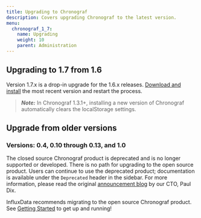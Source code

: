 ```yaml
---
title: Upgrading to Chronograf
description: Covers upgrading Chronograf to the latest version.
menu:
  chronograf_1_7:
    name: Upgrading
    weight: 10
    parent: Administration
---
```


## Upgrading to 1.7 from 1.6

Version 1.7.x is a drop-in upgrade for the 1.6.x releases.
[Download and install](https://portal.influxdata.com/downloads) the most recent version and restart the process.

> ***Note:*** In Chronograf 1.3.1+, installing a new version of Chronograf automatically clears the localStorage settings.

## Upgrade from older versions
### Versions: 0.4, 0.10 through 0.13, and 1.0

The closed source Chronograf product is deprecated and is no longer supported or developed.
There is no path for upgrading to the open source product.
Users can continue to use the deprecated product; documentation is available under the `Deprecated` header in the sidebar.
For more information, please read the original [announcement blog](https://www.influxdata.com/announcing-the-new-chronograf-a-ui-for-the-tick-stack-and-a-complete-open-source-monitoring-solution/) by our CTO, Paul Dix.

InfluxData recommends migrating to the open source Chronograf product.
See [Getting Started](/chronograf/v1.7/introduction/getting-started/) to get up and running!
